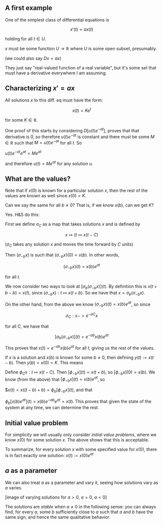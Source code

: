 ## A first example

One of the simplest class of differential equations is

$$x'(t) = ax(t)$$

holding for all $t \in U$.

$x$ must be some function $U \to \mathbb{R}$ where $U$ is some open subset, presumably. 

(we could also say $Dx = ax$)

They just say "real-valued function of a real variable", but it's some set that must have a derivative everywhere I am assuming.


## Characterizing $x' = ax$
All solutions $x$ to this diff. eq must have the form:

$$x(t) = Ke^t$$

for some $K \in \mathbb{R}$.


One proof of this starts by considering $D[u(t) e^{-at}]$, proves that that derivative is $0$, so therefore $u(t) e^{-at}$ is constant and there must be some $M \in \mathbb{R}$ such that $M = u(t) e^{-at}$ for all $t$. So 

$u(t) e^{-at} e^{at} = M e^{at}$

and therefore $u(t) = M e^{at}$ for any solution $u$.

## What are the values?

Note that if $x(0)$ is known for a particular solution $x$, then the rest of the values are known as well since $x(0) = K$.

Can we say the same for all $b \neq 0$? That is, if we know $x(b)$, can we get $K$?

Yes. H&S do this:

First we define $\sigma_C$ as a map that takes solutions $x$ and is defined by

$$ x \mapsto (t \mapsto x(t - C)$$

($\sigma_C$ takes any solution $x$ and moves the time forward by $C$ units)

Then $(\sigma_{-b} x)$ is such that  $(\sigma_{-b} x)(0) = x(b)$. In other words,

$$(\sigma_{-b} x)(t) = x(b) e^{at}$$

for all $t$.

We now consider two ways to look at $[\sigma_b (\sigma_{-b} x)](t)$. By definition this is $x(t + b - b) = x(t)$, since $(\sigma_{-b} x) : t \mapsto x(t + b)$. So we have that $x = \sigma_b (\sigma_{-b} x)$.

On the other hand, from the above we know $(\sigma_{-b} x)(t) = x(b) e^{at}$, so since

$$\sigma_C: x -> e^{-aC} x$$

for all $C$, we have that

$$[\sigma_b (\sigma_{-b} x)] (t) = e^{-ab} x(b) e^{at}$$

This proves that $x(t) = e^{-ab} x(b) e^{at}$ for all $t$, giving us the rest of the values.

If $x$ is a solution and $x(b)$ is known for some $b \neq 0$, then defining $y(t) := x(t - b)$. Then $y(b) = x(0) = K$. This means

Define $\phi_C x: t \mapsto x(t - C)$. Then $[\phi_{-b} x](t) = x(t + b)$, so $[\phi_{-b} x](0) = x(b)$. We know (from the above) that $[\phi_{-b} x](t) = x(b) e^{at}$, so 

$$x(t) = x((t - b) + b) = \phi_b[\phi_{-b} x](t)$, and that

$\phi_b[x(b) e^{at}] (t) = x(b) e^{-ab} e^{at} = x(t)$. This proves that given the state of the system at any time, we can determine the rest.

## Initial value problem

For simplicity we will usually only consider *initial value problems*, where we know $x(0)$ for some solution $x$. The above shows that this is acceptable.

To summarize, for every solution $x$ with some specified value for $x(0)$, there is in fact exactly one solution: $x(t) := x(0) e^{at}$


## $a$ as a parameter

We can also treat $a$ as a parameter and vary it, seeing how solutions vary as $a$ varies.

[image of varying solutions for $a > 0$, $a = 0$, $a < 0$]

The solutions are *stable* when $a \neq 0$ in the following sense: you can always find, for every $a$, some $b$ sufficiently close to $a$ such that $a$ and $b$ have the same sign, and hence the same qualitative behavior.
